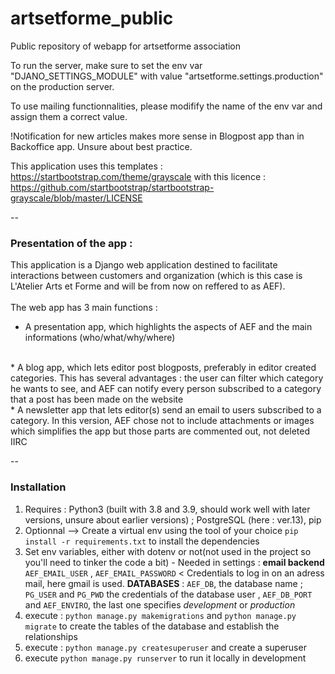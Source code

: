 # artsetforme_public

Public repository of webapp for artsetforme association
 
To run the server, make sure to set the env var "DJANO_SETTINGS_MODULE" with value "artsetforme.settings.production" on the production server.

To use mailing functionnalities, please modifify the name of the env var and assign them a correct value.

!Notification for new articles makes more sense in Blogpost app than in Backoffice app. Unsure about best practice.

This application uses this templates : https://startbootstrap.com/theme/grayscale with this licence : https://github.com/startbootstrap/startbootstrap-grayscale/blob/master/LICENSE

--
### Presentation of the app :

This application is a Django web application destined to facilitate interactions between customers and organization (which is this case is L'Atelier Arts et Forme and will be from now on reffered to as AEF).
<br>
<br>
The web app has 3 main functions :
<br>
* A presentation app, which highlights the aspects of AEF and the main informations (who/what/why/where)
<br>
* A blog app, which lets editor post blogposts, preferably in editor created categories. This has several advantages : the user can filter which category he wants to see, and AEF can notify every person subscribed to a category that a post has been made on the website
<br>
* A newsletter app that lets editor(s) send an email to users subscribed to a category. In this version, AEF chose not to include attachments or images which simplifies the app but those parts are commented out, not deleted IIRC
<br>

--

### Installation

1. Requires : Python3 (built with 3.8 and 3.9, should work well with later versions, unsure about earlier versions) ; PostgreSQL (here : ver.13), pip
2. Optionnal --> Create a virtual env using the tool of your choice `pip install -r requirements.txt` to install the dependencies
3. Set env variables, either with dotenv or not(not used in the project so you'll need to tinker the code a bit) - Needed in settings : **email backend** `AEF_EMAIL_USER` , `AEF_EMAIL_PASSWORD` < Credentials to log in on an adress mail, here gmail is used. **DATABASES** : `AEF_DB`, the database name ; `PG_USER` and `PG_PWD` the credentials of the database user , `AEF_DB_PORT` and `AEF_ENVIRO`, the last one specifies *development* or *production*
4. execute : `python manage.py makemigrations` and `python manage.py migrate` to create the tables of the database and establish the relationships
5. execute : `python manage.py createsuperuser` and create a superuser
6. execute `python manage.py runserver` to run it locally in development

